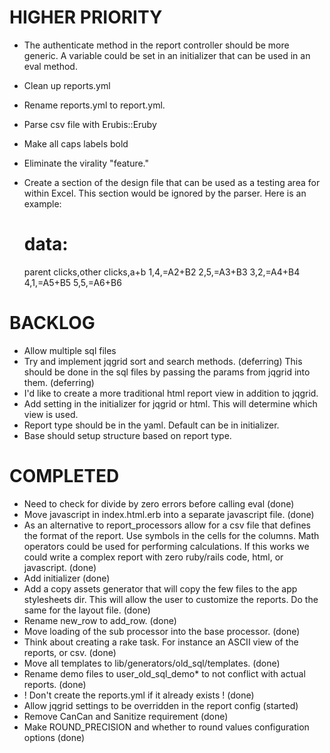 # HIGHER PRIORITY

* The authenticate method in the report controller should be more generic. A variable could be set 
  in an initializer that can be used in an eval method.
* Clean up reports.yml
* Rename reports.yml to report.yml.
* Parse csv file with Erubis::Eruby
* Make all caps labels bold
* Eliminate the virality "feature."
* Create a section of the design file that can be used as a testing area for within Excel.
  This section would be ignored by the parser. Here is an example: 

  # data:
  parent clicks,other clicks,a+b
  1,4,=A2+B2
  2,5,=A3+B3
  3,2,=A4+B4
  4,1,=A5+B5
  5,5,=A6+B6

# BACKLOG

* Allow multiple sql files
* Try and implement jqgrid sort and search methods. (deferring)
  This should be done in the sql files by passing the params from jqgrid into them. (deferring)
* I'd like to create a more traditional html report view in addition to jqgrid.
* Add setting in the initializer for jqgrid or html. This will determine which view is used.
* Report type should be in the yaml. Default can be in initializer.
* Base should setup structure based on report type.

# COMPLETED

* Need to check for divide by zero errors before calling eval (done)
* Move javascript in index.html.erb into a separate javascript file. (done)
* As an alternative to report_processors allow for a csv file that defines the format of the report.
  Use symbols in the cells for the columns. Math operators could be used for performing calculations.
  If this works we could write a complex report with zero ruby/rails code, html, or javascript. (done)  
* Add initializer (done)
* Add a copy assets generator that will copy the few files to the app stylesheets dir. This will 
  allow the user to customize the reports. Do the same for the layout file. (done)
* Rename new_row to add_row. (done)
* Move loading of the sub processor into the base processor. (done)
* Think about creating a rake task. For instance an ASCII view of the reports, or csv. (done)
* Move all templates to lib/generators/old_sql/templates. (done)
* Rename demo files to user_old_sql_demo* to not conflict with actual reports. (done)
* ! Don't create the reports.yml if it already exists ! (done)
* Allow jqgrid settings to be overridden in the report config (started)
* Remove CanCan and Sanitize requirement (done)
* Make ROUND_PRECISION and whether to round values configuration options (done)
